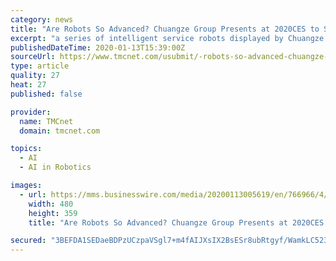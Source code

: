 ```yaml
---
category: news
title: "Are Robots So Advanced? Chuangze Group Presents at 2020CES to Showcase China's Innovation Power"
excerpt: "a series of intelligent service robots displayed by Chuangze Group made an impression immediately after their appearance at the show, successfully catching the eyes of many audiences, who are marveling at Chuangze's achievements \"China's technology enterprise, fantastic!\" It is deeply acknowledged that China's artificial intelligence industry ..."
publishedDateTime: 2020-01-13T15:39:00Z
sourceUrl: https://www.tmcnet.com/usubmit/-robots-so-advanced-chuangze-group-presents-2020ces-showcase-/2020/01/13/9080436.htm
type: article
quality: 27
heat: 27
published: false

provider:
  name: TMCnet
  domain: tmcnet.com

topics:
  - AI
  - AI in Robotics

images:
  - url: https://mms.businesswire.com/media/20200113005619/en/766966/4/cz.jpg
    width: 480
    height: 359
    title: "Are Robots So Advanced? Chuangze Group Presents at 2020CES to Showcase China's Innovation Power"

secured: "3BEFDA1SEDaeBDPzUCzpaVSgl7+m4fAIJXsIX2BsESr8ubRtgyf/WamkLC523ladxjVmw3ADuk96houR95OU/uEb6iCQUE4+Z7y6NA4WU9Qe0P4KQWN3jzQVDS92SsusApdLJEMk96FdOuIrYJSufeB2RyKcW+lCqI7/ZhS4cdDXbV4DomuRK/UTmCXhgNc7W1ZP1U9uHvlBSbjo+sUH8wx5XGMxJbgu8OwnQnOnx/Lxfi0n/znQhJ2qYAAP1QzQMtcre/A70XYYq9x+t4PI2w==;92JP9rM4Ort4tgkLs4t5EQ=="
---
```


